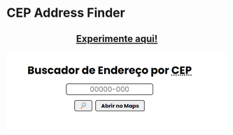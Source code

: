 # CEP Address Finder
## <p align="center"><a href="">Experimente aqui!</a></p>

<p align="center"><img src="./readme/example.png"></p>
